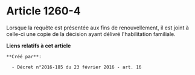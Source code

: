 # Article 1260-4

Lorsque la requête est présentée aux fins de renouvellement, il est joint à celle-ci une copie de la décision ayant délivré
l'habilitation familiale.

**Liens relatifs à cet article**

	**Créé par**:

	  - Décret n°2016-185 du 23 février 2016 - art. 16
